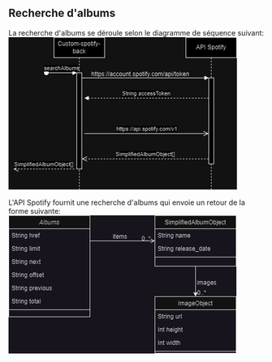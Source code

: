 ## Recherche d'albums

La recherche d'albums se déroule selon le diagramme de séquence suivant:
![Diagramme de séquence de la recherche d'albums](images/AlbumsSearch.drawio.png)

L'API Spotify fournit une recherche d'albums qui envoie un retour de la forme suivante:
![Diagramme de classe du retour de l'API Spotify](images/Albums.drawio.png)

